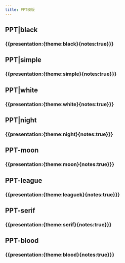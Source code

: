 ```yaml
---
title: PPT模板
---
```


## PPT|black
### {{presentation:{theme:black}{notes:true}}}

## PPT|simple
### {{presentation:{theme:simple}{notes:true}}}

## PPT|white
### {{presentation:{theme:white}{notes:true}}}

## PPT|night
### {{presentation:{theme:night}{notes:true}}}

## PPT-moon
### {{presentation:{theme:moon}{notes:true}}}

## PPT-league
### {{presentation:{theme:leaguek}{notes:true}}}

## PPT-serif
### {{presentation:{theme:serif}{notes:true}}}

## PPT-blood
### {{presentation:{theme:blood}{notes:true}}}
